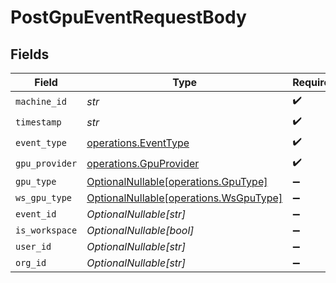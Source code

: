 # PostGpuEventRequestBody


## Fields

| Field                                                                          | Type                                                                           | Required                                                                       | Description                                                                    |
| ------------------------------------------------------------------------------ | ------------------------------------------------------------------------------ | ------------------------------------------------------------------------------ | ------------------------------------------------------------------------------ |
| `machine_id`                                                                   | *str*                                                                          | :heavy_check_mark:                                                             | N/A                                                                            |
| `timestamp`                                                                    | *str*                                                                          | :heavy_check_mark:                                                             | N/A                                                                            |
| `event_type`                                                                   | [operations.EventType](../../models/operations/eventtype.md)                   | :heavy_check_mark:                                                             | N/A                                                                            |
| `gpu_provider`                                                                 | [operations.GpuProvider](../../models/operations/gpuprovider.md)               | :heavy_check_mark:                                                             | N/A                                                                            |
| `gpu_type`                                                                     | [OptionalNullable[operations.GpuType]](../../models/operations/gputype.md)     | :heavy_minus_sign:                                                             | N/A                                                                            |
| `ws_gpu_type`                                                                  | [OptionalNullable[operations.WsGpuType]](../../models/operations/wsgputype.md) | :heavy_minus_sign:                                                             | N/A                                                                            |
| `event_id`                                                                     | *OptionalNullable[str]*                                                        | :heavy_minus_sign:                                                             | N/A                                                                            |
| `is_workspace`                                                                 | *OptionalNullable[bool]*                                                       | :heavy_minus_sign:                                                             | N/A                                                                            |
| `user_id`                                                                      | *OptionalNullable[str]*                                                        | :heavy_minus_sign:                                                             | N/A                                                                            |
| `org_id`                                                                       | *OptionalNullable[str]*                                                        | :heavy_minus_sign:                                                             | N/A                                                                            |